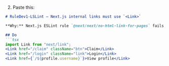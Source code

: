 2. Paste this:

```md
# RuleDev1-LSLint — Next.js internal links must use `<Link>`

**Why:** Next.js ESLint rule `@next/next/no-html-link-for-pages` fails Vercel builds if internal navigation uses `<a>`. `<Link>` enables client-side routing & prefetch.

## Do
```tsx
import Link from "next/link";
<Link href="/claim" className="btn">Claim</Link>
<Link href="/login" className="link">Login</Link>
<Link href={`/${profile.username}`}>View profile</Link>

